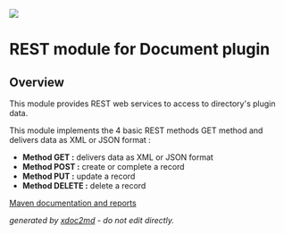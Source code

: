 ![](http://dev.lutece.paris.fr/jenkins/buildStatus/icon?job=cms-module-document-rest-deploy)
# REST module for Document plugin

## Overview

This module provides REST web services to access to directory's plugin data.

This module implements the 4 basic REST methods GET method and delivers data as XML or JSON format :

 
*  **Method GET :** delivers data as XML or JSON format
*  **Method POST :** create or complete a record
*  **Method PUT :** update a record
*  **Method DELETE :** delete a record


[Maven documentation and reports](http://dev.lutece.paris.fr/plugins/module-document-rest/)



 *generated by [xdoc2md](https://github.com/lutece-platform/tools-maven-xdoc2md-plugin) - do not edit directly.*